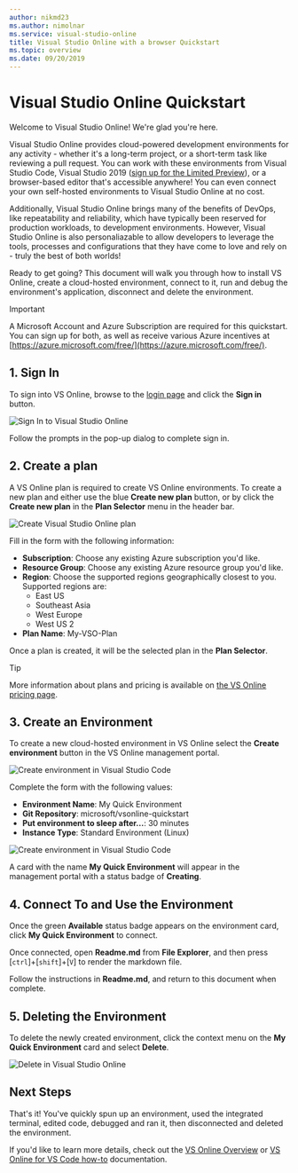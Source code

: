 ```yaml
---
author: nikmd23
ms.author: nimolnar
ms.service: visual-studio-online
title: Visual Studio Online with a browser Quickstart
ms.topic: overview
ms.date: 09/20/2019
---
```


# Visual Studio Online Quickstart

Welcome to Visual Studio Online! We're glad you're here.

Visual Studio Online provides cloud-powered development environments for any activity - whether it's a long-term project, or a short-term task like reviewing a pull request. You can work with these environments from Visual Studio Code, Visual Studio 2019 ([sign up for the Limited Preview](https://aka.ms/vsfutures-signup)), or a browser-based editor that's accessible anywhere! You can even connect your own self-hosted environments to Visual Studio Online at no cost.

Additionally, Visual Studio Online brings many of the benefits of DevOps, like repeatability and reliability, which have typically been reserved for production workloads, to development environments. However, Visual Studio Online is also personaliazable to allow developers to leverage the tools, processes and configurations that they have come to love and rely on - truly the best of both worlds!

Ready to get going? This document will walk you through how to install VS Online, create a cloud-hosted environment, connect to it, run and debug the environment's application, disconnect and delete the environment.

> [!IMPORTANT]
> A Microsoft Account and Azure Subscription are required for this quickstart. You can sign up for both, as well as receive various Azure incentives at [https://azure.microsoft.com/free/](https://azure.microsoft.com/free/).

## 1. Sign In

To sign into VS Online, browse to the [login page](https://online.visualstudio.com/login) and click the **Sign in** button.

![Sign In to Visual Studio Online](../images/sign-in-vso-01.png)

Follow the prompts in the pop-up dialog to complete sign in.

## 2. Create a plan

A VS Online plan is required to create VS Online environments. To create a new plan and either use the blue **Create new plan** button, or by click the **Create new plan** in the **Plan Selector** menu in the header bar.

![Create Visual Studio Online plan](../images/create-plan-vso-01.png)

Fill in the form with the following information:

- **Subscription**: Choose any existing Azure subscription you'd like.
- **Resource Group**: Choose any existing Azure resource group you'd like.
- **Region**: Choose the supported regions geographically closest to you. Supported regions are:
  - East US
  - Southeast Asia
  - West Europe
  - West US 2
- **Plan Name**: My-VSO-Plan

Once a plan is created, it will be the selected plan in the **Plan Selector**. 

> [!TIP]
> More information about plans and pricing is available on [the VS Online pricing page](https://aka.ms/vso-pricing).

## 3. Create an Environment

To create a new cloud-hosted environment in VS Online select the **Create environment** button in the VS Online management portal.

![Create environment in Visual Studio Code](../images/create-env-vso-01.png)

Complete the form with the following values:

- **Environment Name**: My Quick Environment
- **Git Repository**: microsoft/vsonline-quickstart
- **Put environment to sleep after...**: 30 minutes
- **Instance Type**: Standard Environment (Linux)

![Create environment in Visual Studio Code](../images/create-quickstart-vso-02.png)

A card with the name **My Quick Environment** will appear in the management portal with a status badge of **Creating**.

## 4. Connect To and Use the Environment

Once the green **Available** status badge appears on the environment card, click **My Quick Environment** to connect.

Once connected, open **Readme.md** from **File Explorer**, and then press [`ctrl`]+[`shift`]+[`V`] to render the markdown file.

Follow the instructions in **Readme.md**, and return to this document when complete.

## 5. Deleting the Environment
To delete the newly created environment, click the context menu on the **My Quick Environment** card and select **Delete**.

![Delete in Visual Studio Online](../images/delete-env-vso-01.png)

## Next Steps

That's it! You've quickly spun up an environment, used the integrated terminal, edited code, debugged and ran it, then disconnected and deleted the environment.

If you'd like to learn more details, check out the [VS Online Overview](../overview/what-is-vsonline.md) or [VS Online for VS Code how-to](../how-to/vscode.md) documentation.


